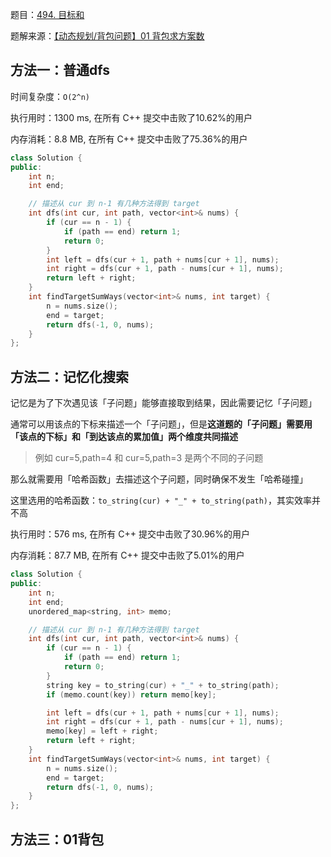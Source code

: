 题目：[494. 目标和](https://leetcode-cn.com/problems/target-sum/)

题解来源：[【动态规划/背包问题】01 背包求方案数](https://mp.weixin.qq.com/s?__biz=MzU4NDE3MTEyMA==&mid=2247488724&idx=1&sn=68b106ec37730b9ce3988195ae45ac7b&chksm=fd9cbfcbcaeb36dd59df2aa48f530b22897e20bf824e99f4d68ac09e8521b8cfc3b22bb44927&scene=178&cur_album_id=1751702161341628417#rd)

## 方法一：普通dfs

时间复杂度：`O(2^n)`

执行用时：1300 ms, 在所有 C++ 提交中击败了10.62%的用户

内存消耗：8.8 MB, 在所有 C++ 提交中击败了75.36%的用户

```c++
class Solution {
public:
    int n;
    int end;

    // 描述从 cur 到 n-1 有几种方法得到 target
    int dfs(int cur, int path, vector<int>& nums) {
        if (cur == n - 1) {
            if (path == end) return 1;
            return 0;
        }
        int left = dfs(cur + 1, path + nums[cur + 1], nums);
        int right = dfs(cur + 1, path - nums[cur + 1], nums);
        return left + right;
    }
    int findTargetSumWays(vector<int>& nums, int target) {
        n = nums.size();
        end = target;
        return dfs(-1, 0, nums);
    }
};
```

## 方法二：记忆化搜索

记忆是为了下次遇见该「子问题」能够直接取到结果，因此需要记忆「子问题」

通常可以用该点的下标来描述一个「子问题」，但是**这道题的「子问题」需要用「该点的下标」和「到达该点的累加值」两个维度共同描述**

> 例如 cur=5,path=4 和 cur=5,path=3 是两个不同的子问题

那么就需要用「哈希函数」去描述这个子问题，同时确保不发生「哈希碰撞」

这里选用的哈希函数：`to_string(cur) + "_" + to_string(path)`，其实效率并不高

执行用时：576 ms, 在所有 C++ 提交中击败了30.96%的用户

内存消耗：87.7 MB, 在所有 C++ 提交中击败了5.01%的用户

```c++
class Solution {
public:
    int n;
    int end;
    unordered_map<string, int> memo;

    // 描述从 cur 到 n-1 有几种方法得到 target
    int dfs(int cur, int path, vector<int>& nums) {
        if (cur == n - 1) {
            if (path == end) return 1;
            return 0;
        }
        string key = to_string(cur) + "_" + to_string(path);
        if (memo.count(key)) return memo[key];

        int left = dfs(cur + 1, path + nums[cur + 1], nums);
        int right = dfs(cur + 1, path - nums[cur + 1], nums);
        memo[key] = left + right;
        return left + right;
    }
    int findTargetSumWays(vector<int>& nums, int target) {
        n = nums.size();
        end = target;
        return dfs(-1, 0, nums);
    }
};
```

## 方法三：01背包